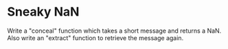 # Sneaky NaN

Write a "conceal" function which takes a short message and returns a NaN. Also write an "extract" function to retrieve the message again.
